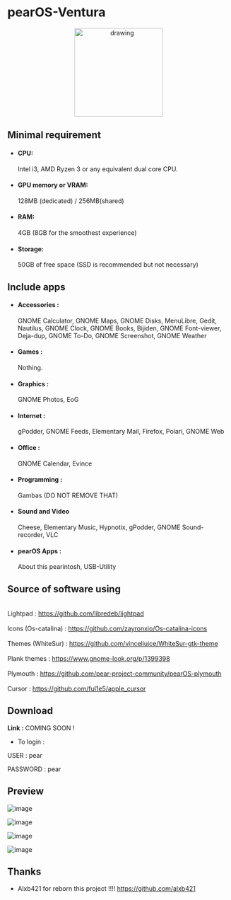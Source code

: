 # pearOS-Ventura
<div align='center'>
<p align="center">
  <img src="https://cdn.discordapp.com/attachments/942205876159283281/976960397439545445/sur-template30.png" alt="drawing" width="200"/>
 </div>
 
## Minimal requirement


- <h4>CPU:</h4> Intel i3, AMD Ryzen 3 or any equivalent dual core CPU.

- <h4>GPU memory or VRAM:</h4> 128MB (dedicated) / 256MB(shared)

- <h4>RAM:</h4> 4GB (8GB for the smoothest experience)

- <h4>Storage:</h4> 50GB of free space (SSD is recommended but not necessary)



## Include apps

- <h4> Accessories :</h4> GNOME Calculator, GNOME Maps, GNOME Disks, MenuLibre, Gedit, Nautilus, GNOME Clock, GNOME Books, Bijiden, GNOME Font-viewer, Deja-dup, GNOME To-Do, GNOME Screenshot, GNOME Weather
- <h4> Games :</h4> Nothing.
- <h4> Graphics :</h4> GNOME Photos, EoG
- <h4> Internet :</h4> gPodder, GNOME Feeds, Elementary Mail, Firefox, Polari, GNOME Web 
- <h4> Office :</h4> GNOME Calendar, Evince
- <h4> Programming :</h4> Gambas (DO NOT REMOVE THAT)
- <h4> Sound and Video </h4> Cheese, Elementary Music, Hypnotix, gPodder, GNOME Sound-recorder, VLC
- <h4> pearOS Apps :</h4> About this pearintosh, USB-Utility

## Source of software using 

<br> Lightpad : https://github.com/libredeb/lightpad</br>
<br> Icons (Os-catalina) : https://github.com/zayronxio/Os-catalina-icons</br>
<br> Themes (WhiteSur) : https://github.com/vinceliuice/WhiteSur-gtk-theme</br>
<br> Plank themes : https://www.gnome-look.org/p/1399398</br>
<br> Plymouth : https://github.com/pear-project-community/pearOS-plymouth</br>
<br> Cursor : https://github.com/ful1e5/apple_cursor</br>
 
## Download 

<strong>Link :</strong> COMING SOON !

- To login :

USER : pear

PASSWORD : pear

## Preview

![image](https://user-images.githubusercontent.com/74509560/154857121-a6db4434-f6f9-49c7-9c7d-80c473637fe8.png)

![image](https://user-images.githubusercontent.com/74509560/169406765-ef287a6f-6c84-4338-b96d-9cc7fa0d65b6.png)

![image](https://user-images.githubusercontent.com/74509560/169406813-fbbc1eb3-d04c-4bab-a4f6-aecb23dc2c6f.png)

![image](https://user-images.githubusercontent.com/74509560/169406880-e70fa77c-a1c4-4703-ad5e-5fd03246e81f.png)

## Thanks

- Alxb421 for reborn this project !!!! https://github.com/alxb421



